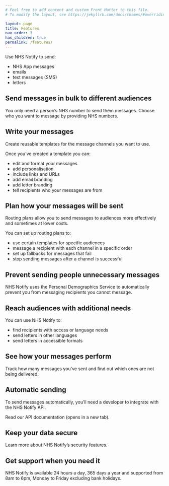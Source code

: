 ```yaml
---
# Feel free to add content and custom Front Matter to this file.
# To modify the layout, see https://jekyllrb.com/docs/themes/#overriding-theme-defaults

layout: page
title: Features
nav_order: 3
has_children: true
permalink: /features/
---
```


Use NHS Notify to send:

- NHS App messages
- emails
- text messages (SMS)
- letters

## Send messages in bulk to different audiences

You only need a person’s NHS number to send them messages. Choose who you want to message by providing NHS numbers.

## Write your messages

Create reusable templates for the message channels you want to use.

Once you’ve created a template you can:

- edit and format your messages
- add personalisation
- include links and URLs
- add email branding
- add letter branding
- tell recipients who your messages are from

## Plan how your messages will be sent

Routing plans allow you to send messages to audiences more effectively and sometimes at lower costs.

You can set up routing plans to:

- use certain templates for specific audiences
- message a recipient with each channel in a specific order
- set up fallbacks for messages that fail
- stop sending messages after a channel is successful

## Prevent sending people unnecessary messages

NHS Notify uses the Personal Demographics Service to automatically prevent you from messaging recipients you cannot message.

## Reach audiences with additional needs

You can use NHS Notify to:

- find recipients with access or language needs
- send letters in other languages
- send letters in accessible formats

## See how your messages perform

Track how many messages you’ve sent and find out which ones are not being delivered.

## Automatic sending

To send messages automatically, you’ll need a developer to integrate with the NHS Notify API.

Read our API documentation (opens in a new tab).

## Keep your data secure

Learn more about NHS Notify’s security features.

## Get support when you need it

NHS Notify is available 24 hours a day, 365 days a year and supported from 8am to 6pm, Monday to Friday excluding bank holidays.
